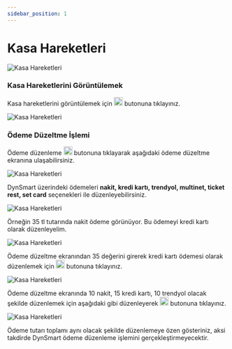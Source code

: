 ```yaml
---
sidebar_position: 1
---
```


# Kasa Hareketleri

![Kasa Hareketleri](/img/perakende-yonetimi/kasa-hareketleri.png)

### Kasa Hareketlerini Görüntülemek

Kasa hareketlerini görüntülemek için <img src="/img/butonlar/goruntule-buton.png" height="20"/> butonuna tıklayınız. 

![Kasa Hareketleri](/img/perakende-yonetimi/fis-belgesi.png)

### Ödeme Düzeltme İşlemi

Ödeme düzenleme <img src="/img/butonlar/odeme-buton.png" height="20"/> butonuna tıklayarak aşağıdaki ödeme düzeltme ekranına ulaşabilirsiniz. 

![Kasa Hareketleri](/img/perakende-yonetimi/odeme-duzeltme.png)

DynSmart üzerindeki ödemeleri **nakit, kredi kartı, trendyol, multinet, ticket rest, set card** seçenekleri ile düzenleyebilirsiniz.

![Kasa Hareketleri](/img/perakende-yonetimi/odeme-duzeltme-2.png)

Örneğin 35 tl tutarında nakit ödeme görünüyor. Bu ödemeyi kredi kartı olarak düzenleyelim.

![Kasa Hareketleri](/img/perakende-yonetimi/odeme-duzeltme-3.png)

Ödeme düzeltme ekranından 35 değerini girerek kredi kartı ödemesi olarak düzenlemek için <img src="/img/butonlar/kaydet-buton.png" height="20"/> butonuna tıklayınız. 

![Kasa Hareketleri](/img/perakende-yonetimi/odeme-duzeltme-4.png)

Ödeme düzeltme ekranında 10 nakit, 15 kredi kartı, 10 trendyol olacak şekilde düzenlemek için aşağıdaki gibi düzenleyerek <img src="/img/butonlar/kaydet-buton.png" height="20"/> butonuna tıklayınız. 

![Kasa Hareketleri](/img/perakende-yonetimi/odeme-duzeltme-5.png)

Ödeme tutarı toplamı aynı olacak şekilde düzenlemeye özen gösteriniz, aksi takdirde DynSmart ödeme düzenleme işlemini gerçekleştirmeyecektir.

